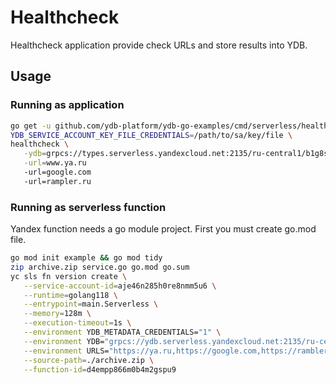 # Healthcheck

Healthcheck application provide check URLs and store results into YDB.

## Usage

### Running as application

```bash
go get -u github.com/ydb-platform/ydb-go-examples/cmd/serverless/healthcheck
YDB_SERVICE_ACCOUNT_KEY_FILE_CREDENTIALS=/path/to/sa/key/file \
healthcheck \
   -ydb=grpcs://types.serverless.yandexcloud.net:2135/ru-central1/b1g8skpblkos03malf3s/etn01f8gv9an9sedo9fu \
   -url=www.ya.ru
   -url=google.com
   -url=rampler.ru
```

### Running as serverless function
Yandex function needs a go module project. First you must create go.mod file.
```bash
go mod init example && go mod tidy
zip archive.zip service.go go.mod go.sum
yc sls fn version create \
   --service-account-id=aje46n285h0re8nmm5u6 \
   --runtime=golang118 \
   --entrypoint=main.Serverless \
   --memory=128m \
   --execution-timeout=1s \
   --environment YDB_METADATA_CREDENTIALS="1" \
   --environment YDB="grpcs://ydb.serverless.yandexcloud.net:2135/ru-central1/b1g8skpblkos03malf3s/etnpa7o3qltdfgu9vsap" \
   --environment URLS="https://ya.ru,https://google.com,https://rambler.ru" \
   --source-path=./archive.zip \
   --function-id=d4empp866m0b4m2gspu9
```
